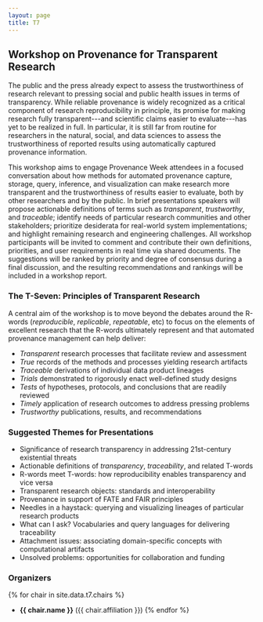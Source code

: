 ```yaml
---
layout: page
title: T7
---
```

## Workshop on Provenance for Transparent Research

The public and the press already expect to assess the trustworthiness of research relevant to pressing social and public health issues in terms of transparency. While reliable provenance is widely recognized as a critical component of research reproducibility in principle, its promise for making research fully transparent---and scientific claims easier to evaluate---has yet to be realized in full. In particular, it is still far from routine for researchers in the natural, social, and data sciences to assess the trustworthiness of reported results using automatically captured provenance information.

This workshop aims to engage Provenance Week attendees in a focused conversation about how methods for automated provenance capture, storage, query, inference, and visualization can make research more transparent and the trustworthiness of results easier to evaluate, both by other researchers and by the public. In brief presentations speakers will propose actionable definitions of terms such as *transparent*, *trustworthy*, and *traceable*; identify needs of particular research communities and other stakeholders; prioritize desiderata for real-world system implementations; and highlight remaining research and engineering challenges. All workshop participants will be invited to comment and contribute their own definitions, priorities, and user requirements in real time via shared documents. The suggestions will be ranked by priority and degree of consensus during a final discussion, and the resulting recommendations and rankings will be included in a workshop report.

### The T-Seven: Principles of Transparent Research

A central aim of the workshop is to move beyond the debates around the R-words (*reproducible*, *replicable*, *repeatable*, etc) to focus on the elements of excellent research that the R-words ultimately represent and that automated provenance management can help deliver:

- *Transparent* research processes that facilitate review and assessment
- *True* records of the methods and processes yielding research artifacts
- *Traceable* derivations of individual data product lineages
- *Trials* demonstrated to rigorously enact well-defined study designs
- *Tests* of hypotheses, protocols, and conclusions that are readily reviewed 
- *Timely* application of research outcomes to address pressing problems
- *Trustworthy* publications, results, and recommendations

### Suggested Themes for Presentations
- Significance of research transparency in addressing 21st-century existential threats
- Actionable definitions of *transparency*, *traceability*, and related T-words 
- R-words meet T-words: how reproducibility enables transparency and vice versa
- Transparent research objects: standards and interoperability
- Provenance in support of FATE and FAIR principles
- Needles in a haystack: querying and visualizing lineages of particular research products
- What can I ask? Vocabularies and query languages for delivering traceability
- Attachment issues: associating domain-specific concepts with computational artifacts
- Unsolved problems: opportunities for collaboration and funding

### Organizers

{% for chair in site.data.t7.chairs %}
* **{{ chair.name }}** ({{ chair.affiliation }})
{% endfor %}
